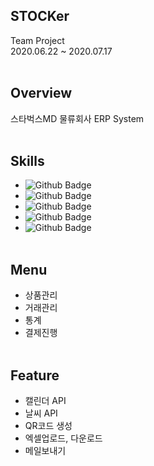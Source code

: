 ## STOCKer
Team Project   
2020.06.22 ~ 2020.07.17
<br><br>
## Overview
스타벅스MD 물류회사 ERP System
<br><br>
## Skills
* ![Github Badge](https://img.shields.io/badge/-JAVA-red)
* ![Github Badge](https://img.shields.io/badge/-JSP/Servlet-brightgreen)
* ![Github Badge](https://img.shields.io/badge/-Javascript-yellow)
* ![Github Badge](https://img.shields.io/badge/-Oracle-327da8)
* ![Github Badge](https://shields.io/badge/-HTML/CSS-ff69b4)
<br><br>
## Menu
* 상품관리
* 거래관리
* 통계
* 결제진행
<br><br>
## Feature
* 캘린더 API
* 날씨 API
* QR코드 생성
* 엑셀업로드, 다운로드
* 메일보내기
